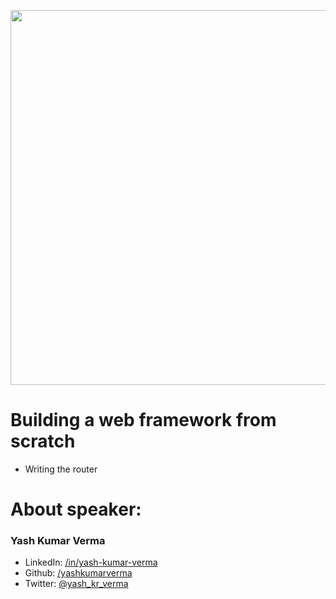 <p align="center">
  <img src="https://www.hackthemountain.tech/img/logo.8c5e0711.png" width="600" />
</p>

# Building a web framework from scratch

- Writing the router

# About speaker:

### Yash Kumar Verma

- LinkedIn: [/in/yash-kumar-verma](https://www.linkedin.com/in/yash-kumar-verma/)
- Github: [/yashkumarverma](https://github.com/yashkumarverma/)
- Twitter: [@yash_kr_verma](https://twitter.com/yash_kr_verma)

